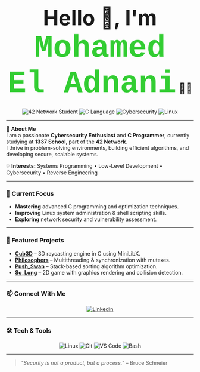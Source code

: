<h1 align="center">
  <span style="font-size: 2em;">Hello 👋, I'm</span> <br />
  <span style="font-size: 3em; font-family: 'Courier New', Courier, monospace; color: #32cd32;">Mohamed El Adnani</span> 👨‍💻
</h1>

<p align="center">
  <img src="https://img.shields.io/badge/42%20Network-Student-blue?style=for-the-badge&logo=42&logoColor=white" alt="42 Network Student" />
  <img src="https://img.shields.io/badge/C-Language-A8B9CC?style=for-the-badge&logo=c&logoColor=white" alt="C Language" />
  <img src="https://img.shields.io/badge/Cybersecurity-Enthusiast-red?style=for-the-badge&logo=hackthebox&logoColor=white" alt="Cybersecurity" />
  <img src="https://img.shields.io/badge/Linux-Power%20User-black?style=for-the-badge&logo=linux&logoColor=white" alt="Linux" />
</p>

---

🎯 **About Me**  
I am a passionate **Cybersecurity Enthusiast** and **C Programmer**, currently studying at **1337 School**, part of the **42 Network**.  
I thrive in problem-solving environments, building efficient algorithms, and developing secure, scalable systems.

💡 **Interests:** Systems Programming • Low-Level Development • Cybersecurity • Reverse Engineering  

---

### 🚀 Current Focus
- **Mastering** advanced C programming and optimization techniques.  
- **Improving** Linux system administration & shell scripting skills.  
- **Exploring** network security and vulnerability assessment.  

---

### 📌 Featured Projects
- **[Cub3D](#)** – 3D raycasting engine in C using MiniLibX.  
- **[Philosophers](#)** – Multithreading & synchronization with mutexes.  
- **[Push_Swap](#)** – Stack-based sorting algorithm optimization.  
- **[So_Long](#)** – 2D game with graphics rendering and collision detection.  

---

### 📫 Connect With Me
<p align="center">
  <a href="https://www.linkedin.com/in/mel-adna/" target="_blank">
    <img src="https://img.shields.io/badge/LinkedIn-Mohamed%20El%20Adnani-blue?style=for-the-badge&logo=linkedin&logoColor=white" alt="LinkedIn" />
  </a>
</p>

---

### 🛠 Tech & Tools
<p align="center">
  <img src="https://img.shields.io/badge/Linux-000000?style=for-the-badge&logo=linux&logoColor=white" alt="Linux" />
  <img src="https://img.shields.io/badge/Git-F05032?style=for-the-badge&logo=git&logoColor=white" alt="Git" />
  <img src="https://img.shields.io/badge/VS%20Code-0078D4?style=for-the-badge&logo=visual-studio-code&logoColor=white" alt="VS Code" />
  <img src="https://img.shields.io/badge/Bash%20Scripting-4EAA25?style=for-the-badge&logo=gnu-bash&logoColor=white" alt="Bash" />
</p>

---

> _"Security is not a product, but a process."_ – Bruce Schneier
